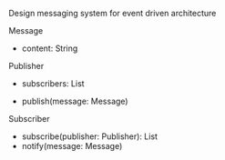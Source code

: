 Design messaging system for event driven architecture

Message
- content: String

Publisher
- subscribers: List<Subscriber>
+ publish(message: Message)

Subscriber
+ subscribe(publisher: Publisher): List<Message>
+ notify(message: Message)